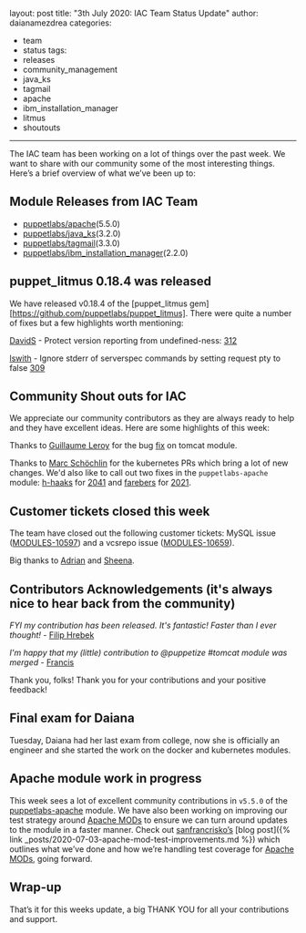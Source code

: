 layout: post
title: "3th July 2020: IAC Team Status Update"
author: daianamezdrea
categories:
  - team
  - status
tags:
  - releases
  - community_management
  - java_ks
  - tagmail
  - apache
  - ibm_installation_manager
  - litmus
  - shoutouts
---

The IAC team has been working on a lot of things over the past week.
We want to share with our community some of the most interesting things.
Here’s a brief overview of what we’ve been up to:

## Module Releases from IAC Team

- [puppetlabs/apache](https://github.com/puppetlabs/puppetlabs-apache)(5.5.0)
- [puppetlabs/java_ks](https://github.com/puppetlabs/puppetlabs-java_ks)(3.2.0)
- [puppetlabs/tagmail](https://github.com/puppetlabs/puppetlabs-tagmail)(3.3.0)
- [puppetlabs/ibm_installation_manager](https://github.com/puppetlabs/puppetlabs-ibm_installation_manager)(2.2.0)

## puppet_litmus 0.18.4 was released

We have released v0.18.4 of the [puppet_litmus gem][https://github.com/puppetlabs/puppet_litmus].
There were quite a number of fixes but a few highlights worth mentioning:

[DavidS](https://github.com/DavidS) - Protect version reporting from undefined-ness: [312](https://github.com/puppetlabs/puppet_litmus/pull/312) 

[lswith](https://github.com/lswith) - Ignore stderr of serverspec commands by setting request pty to false [309](https://github.com/puppetlabs/puppet_litmus/pull/309)

## Community Shout outs for IAC

We appreciate our community contributors as they are always ready to help and they have excellent ideas. Here are some highlights of this week:

Thanks to [Guillaume Leroy](https://github.com/leroyguillaume) for the bug [fix](https://github.com/puppetlabs/puppetlabs-tomcat/pull/400) on tomcat module.

Thanks to [Marc Schöchlin](https://github.com/scoopex) for the kubernetes PRs which bring a lot of new changes.
We'd also like to call out two fixes in the `puppetlabs-apache` module: [h-haaks](https://github.com/h-haaks) for [2041](https://github.com/puppetlabs/puppetlabs-apache/pull/2041) and [farebers](https://github.com/farebers) for [2021](https://github.com/puppetlabs/puppetlabs-apache/pull/2021).
## Customer tickets closed this week

The team have closed out the following customer tickets: MySQL issue ([MODULES-10597](https://tickets.puppetlabs.com/browse/MODULES-10597)) and a vcsrepo issue ([MODULES-10659](https://tickets.puppetlabs.com/browse/MODULES-10659)).

Big thanks to [Adrian](https://github.com/adrianiurca) and [Sheena](https://github.com/sheenaajay).

## Contributors Acknowledgements (it's always nice to hear back from the community)

*FYI my contribution has been released. It's fantastic! Faster than I ever thought!* - [Filip Hrebek](https://github.com/fhrbek)

*I'm happy that my (little) contribution to @puppetize #tomcat module was merged* - [Francis](https://github.com/leroyguillaume)

Thank you, folks! Thank you for your contributions and your positive feedback!

## Final exam for Daiana 

Tuesday, Daiana had her last exam from college, now she is officially an engineer and she started the work on the docker and kubernetes modules.

## Apache module work in progress 

This week sees a lot of excellent community contributions in `v5.5.0` of the [puppetlabs-apache](
https://forge.puppet.com/puppetlabs/apache) module.
We have also been working on improving our test strategy around [Apache MODs](https://httpd.apache.org/docs/2.4/mod) to ensure we can turn around updates to the module in a faster manner.
Check out [sanfrancrisko’s](https://github.com/sanfrancrisko) [blog post]({% link _posts/2020-07-03-apache-mod-test-improvements.md %}) which outlines what we’ve done and how we’re handling test coverage for [Apache MODs](https://httpd.apache.org/docs/2.4/mod), going forward.

## Wrap-up

That’s it for this weeks update, a big THANK YOU for all your contributions and support.
